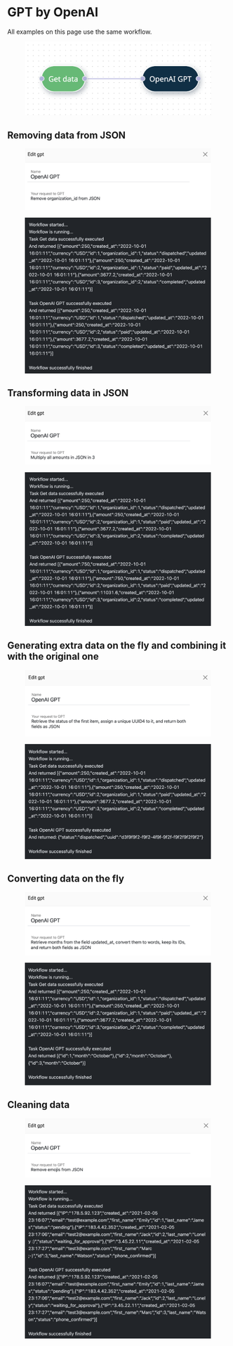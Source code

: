 # GPT by OpenAI

All examples on this page use the same workflow.

<figure><img src="../.gitbook/assets/Screenshot 2023-05-09 at 22.46.22.png" alt=""><figcaption></figcaption></figure>

## Removing data from JSON

<figure><img src="../.gitbook/assets/Screenshot 2023-05-09 at 22.37.43 (1).png" alt=""><figcaption></figcaption></figure>

<figure><img src="../.gitbook/assets/Screenshot 2023-05-09 at 22.17.42.png" alt=""><figcaption></figcaption></figure>

## Transforming data in JSON

<figure><img src="../.gitbook/assets/Screenshot 2023-05-09 at 22.45.32.png" alt=""><figcaption></figcaption></figure>

<figure><img src="../.gitbook/assets/Screenshot 2023-05-09 at 22.46.06.png" alt=""><figcaption></figcaption></figure>

## Generating extra data on the fly and combining it with the original one

<figure><img src="../.gitbook/assets/Screenshot 2023-05-09 at 22.52.05.png" alt=""><figcaption></figcaption></figure>

<figure><img src="../.gitbook/assets/Screenshot 2023-05-09 at 22.51.48.png" alt=""><figcaption></figcaption></figure>

## Converting data on the fly

<figure><img src="../.gitbook/assets/Screenshot 2023-05-09 at 22.56.48.png" alt=""><figcaption></figcaption></figure>

<figure><img src="../.gitbook/assets/Screenshot 2023-05-09 at 22.56.35.png" alt=""><figcaption></figcaption></figure>

## Cleaning data

<figure><img src="../.gitbook/assets/Screenshot 2023-05-09 at 23.03.55.png" alt=""><figcaption></figcaption></figure>

<figure><img src="../.gitbook/assets/Screenshot 2023-05-09 at 23.03.43.png" alt=""><figcaption></figcaption></figure>
